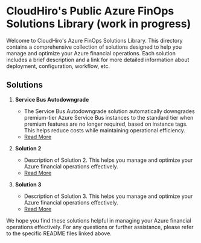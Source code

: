 # CloudHiro's Public Azure FinOps Solutions Library (work in progress)

Welcome to CloudHiro's Azure FinOps Solutions Library. 
This directory contains a comprehensive collection of solutions designed to help you manage and optimize your Azure financial operations. Each solution includes a brief description and a link for more detailed information about deployment, configuration, workflow, etc.

## Solutions

1. **Service Bus Autodowngrade**
    - The Service Bus Autodowngrade solution automatically downgrades premium-tier Azure Service Bus instances to the standard tier when premium features are no longer required, based on instance tags. This helps reduce costs while maintaining operational efficiency.
    - [Read More](./ServiceBusAutoDowngrade/README.md)

2. **Solution 2**
    - Description of Solution 2. This helps you manage and optimize your Azure financial operations effectively.
    - [Read More](./Solution2/README.md)

3. **Solution 3**
    - Description of Solution 3. This helps you manage and optimize your Azure financial operations effectively.
    - [Read More](./Solution3/README.md)

We hope you find these solutions helpful in managing your Azure financial operations effectively. For any questions or further assistance, please refer to the specific README files linked above.
